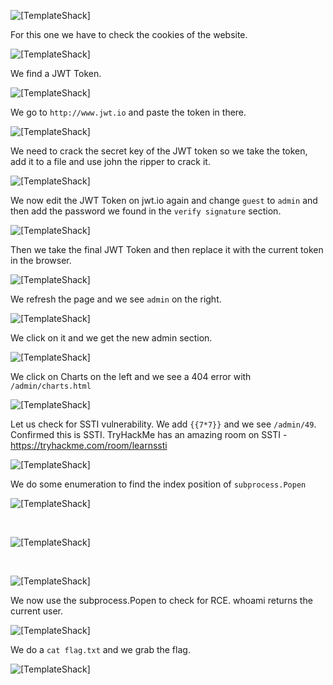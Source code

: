 ![[TemplateShack]](https://github.com/geoffchisnall/CTF-Writeups/blob/main/HacktivityCon/2021/pregame/images/TemplateShack/TemplateShack.png)

For this one we have to check the cookies of the website.

![[TemplateShack]](https://github.com/geoffchisnall/CTF-Writeups/blob/main/HacktivityCon/2021/pregame/images/TemplateShack/page.png)

We find a JWT Token.

![[TemplateShack]](https://github.com/geoffchisnall/CTF-Writeups/blob/main/HacktivityCon/2021/pregame/images/TemplateShack/jwt_token.png)

We go to `http://www.jwt.io` and paste the token in there.

![[TemplateShack]](https://github.com/geoffchisnall/CTF-Writeups/blob/main/HacktivityCon/2021/pregame/images/TemplateShack/jwt_token1.png)

We need to crack the secret key of the JWT token so we take the token, add it to a file and use john the ripper to crack it.

![[TemplateShack]](https://github.com/geoffchisnall/CTF-Writeups/blob/main/HacktivityCon/2021/pregame/images/TemplateShack/jwt_token2.png)

We now edit the  JWT Token on jwt.io again and change `guest` to `admin` and then add the password we found in the `verify signature` section.

![[TemplateShack]](https://github.com/geoffchisnall/CTF-Writeups/blob/main/HacktivityCon/2021/pregame/images/TemplateShack/jwt_token3.png)

Then we take the final JWT Token and then replace it with the current token in the browser.

![[TemplateShack]](https://github.com/geoffchisnall/CTF-Writeups/blob/main/HacktivityCon/2021/pregame/images/TemplateShack/jwt_token4.png)

We refresh the page and we see `admin` on the right.

![[TemplateShack]](https://github.com/geoffchisnall/CTF-Writeups/blob/main/HacktivityCon/2021/pregame/images/TemplateShack/admin_login.png)

We click on it and we get the new admin section.

![[TemplateShack]](https://github.com/geoffchisnall/CTF-Writeups/blob/main/HacktivityCon/2021/pregame/images/TemplateShack/sb_admin.png)

We click on Charts on the left and we see a 404 error with `/admin/charts.html`

![[TemplateShack]](https://github.com/geoffchisnall/CTF-Writeups/blob/main/HacktivityCon/2021/pregame/images/TemplateShack/sb_search.png)

Let us check for SSTI vulnerability. We add `{{7*7}}` and we see `/admin/49`. Confirmed this is SSTI.
TryHackMe has an amazing room on SSTI - https://tryhackme.com/room/learnssti

![[TemplateShack]](https://github.com/geoffchisnall/CTF-Writeups/blob/main/HacktivityCon/2021/pregame/images/TemplateShack/SSTI1.png)

We do some enumeration to find the index position of `subprocess.Popen`

![[TemplateShack]](https://github.com/geoffchisnall/CTF-Writeups/blob/main/HacktivityCon/2021/pregame/images/TemplateShack/SSTI2.png)

<br>

![[TemplateShack]](https://github.com/geoffchisnall/CTF-Writeups/blob/main/HacktivityCon/2021/pregame/images/TemplateShack/SSTI3.png)

<br>

![[TemplateShack]](https://github.com/geoffchisnall/CTF-Writeups/blob/main/HacktivityCon/2021/pregame/images/TemplateShack/SSTI4.png)

We now use the subprocess.Popen to check for RCE. whoami returns the current user.

![[TemplateShack]](https://github.com/geoffchisnall/CTF-Writeups/blob/main/HacktivityCon/2021/pregame/images/TemplateShack/SSTI5.png)

We do a `cat flag.txt` and we grab the flag.


![[TemplateShack]](https://github.com/geoffchisnall/CTF-Writeups/blob/main/HacktivityCon/2021/pregame/images/TemplateShack/SSTI6.png)

